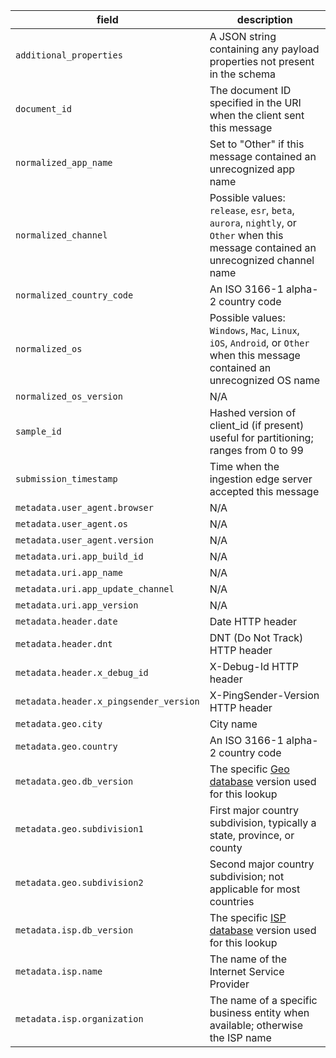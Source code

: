 | field                                  | description                                                                                                                         |
| -------------------------------------- | ----------------------------------------------------------------------------------------------------------------------------------- |
| `additional_properties`                | A JSON string containing any payload properties not present in the schema                                                           |
| `document_id`                          | The document ID specified in the URI when the client sent this message                                                              |
| `normalized_app_name`                  | Set to "Other" if this message contained an unrecognized app name                                                                   |
| `normalized_channel`                   | Possible values: `release`, `esr`, `beta`, `aurora`, `nightly`, or `Other` when this message contained an unrecognized channel name |
| `normalized_country_code`              | An ISO 3166-1 alpha-2 country code                                                                                                  |
| `normalized_os`                        | Possible values: `Windows`, `Mac`, `Linux`, `iOS`, `Android`, or `Other` when this message contained an unrecognized OS name        |
| `normalized_os_version`                | N/A                                                                                                                                 |
| `sample_id`                            | Hashed version of client_id (if present) useful for partitioning; ranges from 0 to 99                                               |
| `submission_timestamp`                 | Time when the ingestion edge server accepted this message                                                                           |
| `metadata.user_agent.browser`          | N/A                                                                                                                                 |
| `metadata.user_agent.os`               | N/A                                                                                                                                 |
| `metadata.user_agent.version`          | N/A                                                                                                                                 |
| `metadata.uri.app_build_id`            | N/A                                                                                                                                 |
| `metadata.uri.app_name`                | N/A                                                                                                                                 |
| `metadata.uri.app_update_channel`      | N/A                                                                                                                                 |
| `metadata.uri.app_version`             | N/A                                                                                                                                 |
| `metadata.header.date`                 | Date HTTP header                                                                                                                    |
| `metadata.header.dnt`                  | DNT (Do Not Track) HTTP header                                                                                                      |
| `metadata.header.x_debug_id`           | X-Debug-Id HTTP header                                                                                                              |
| `metadata.header.x_pingsender_version` | X-PingSender-Version HTTP header                                                                                                    |
| `metadata.geo.city`                    | City name                                                                                                                           |
| `metadata.geo.country`                 | An ISO 3166-1 alpha-2 country code                                                                                                  |
| `metadata.geo.db_version`              | The specific [Geo database] version used for this lookup                                                                            |
| `metadata.geo.subdivision1`            | First major country subdivision, typically a state, province, or county                                                             |
| `metadata.geo.subdivision2`            | Second major country subdivision; not applicable for most countries                                                                 |
| `metadata.isp.db_version`              | The specific [ISP database] version used for this lookup                                                                            |
| `metadata.isp.name`                    | The name of the Internet Service Provider                                                                                           |
| `metadata.isp.organization`            | The name of a specific business entity when available; otherwise the ISP name                                                       |

[geo database]: https://dev.maxmind.com/geoip/geoip2/geoip2-city-country-csv-databases/
[isp database]: https://dev.maxmind.com/geoip/geoip2/geoip2-isp-csv-database/
